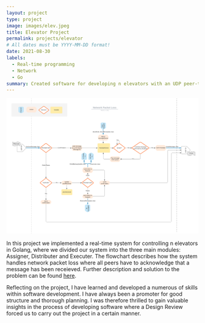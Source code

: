 ```yaml
---
layout: project
type: project
image: images/elev.jpeg
title: Elevator Project
permalink: projects/elevator
# All dates must be YYYY-MM-DD format!
date: 2021-08-30
labels:
  - Real-time programming
  - Network 
  - Go
summary: Created software for developing n elevators with an UDP peer-to-peer architecture. 
---
```


<img class="ui image" src="../images/flowchart.png">


In this project we implemented a real-time system for controlling n elevators in Golang, where we divided our system into the three main modules: Assigner, Distributer and Executer. The flowchart describes how the system handles network packet loss where all peers have to acknowledge that a message has been receieved. Further description and solution to the problem can be found [here](https://github.com/ninanye/TTK4145-Heis).

Reflecting on the project, I have learned and developed a numerous of skills within software development. I have always been a promoter for good structure and thorough planning. I was therefore thrilled to gain valuable insights in the process of developing software where a Design Review forced us to carry out the project in a certain manner. 








